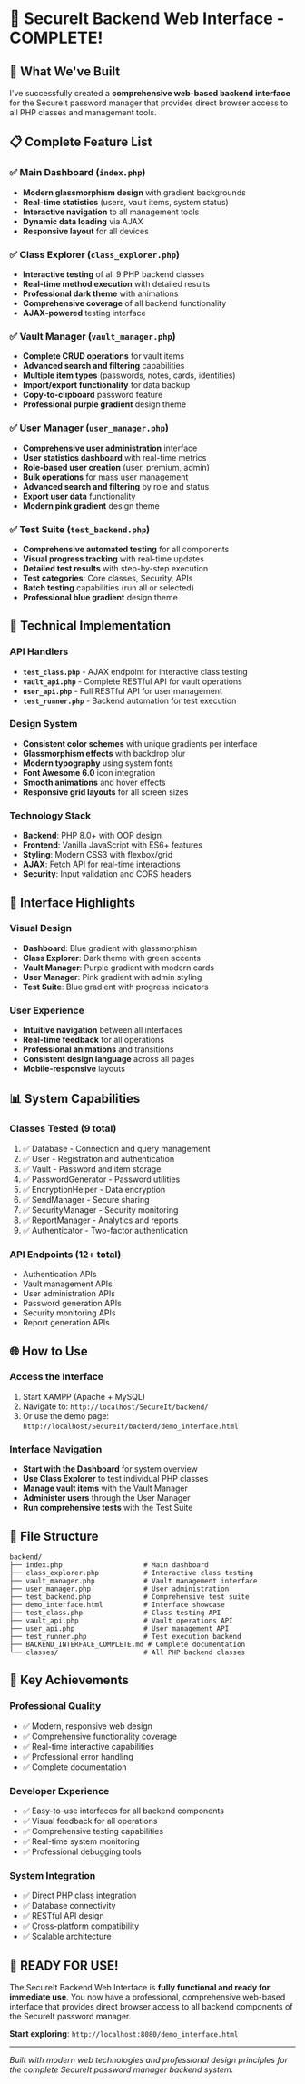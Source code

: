 # 🎉 SecureIt Backend Web Interface - COMPLETE! 

## 🚀 What We've Built

I've successfully created a **comprehensive web-based backend interface** for the SecureIt password manager that provides direct browser access to all PHP classes and management tools.

## 📋 Complete Feature List

### ✅ **Main Dashboard** (`index.php`)
- **Modern glassmorphism design** with gradient backgrounds
- **Real-time statistics** (users, vault items, system status)
- **Interactive navigation** to all management tools
- **Dynamic data loading** via AJAX
- **Responsive layout** for all devices

### ✅ **Class Explorer** (`class_explorer.php`)
- **Interactive testing** of all 9 PHP backend classes
- **Real-time method execution** with detailed results
- **Professional dark theme** with animations
- **Comprehensive coverage** of all backend functionality
- **AJAX-powered** testing interface

### ✅ **Vault Manager** (`vault_manager.php`)
- **Complete CRUD operations** for vault items
- **Advanced search and filtering** capabilities
- **Multiple item types** (passwords, notes, cards, identities)
- **Import/export functionality** for data backup
- **Copy-to-clipboard** password feature
- **Professional purple gradient** design theme

### ✅ **User Manager** (`user_manager.php`)
- **Comprehensive user administration** interface
- **User statistics dashboard** with real-time metrics
- **Role-based user creation** (user, premium, admin)
- **Bulk operations** for mass user management
- **Advanced search and filtering** by role and status
- **Export user data** functionality
- **Modern pink gradient** design theme

### ✅ **Test Suite** (`test_backend.php`)
- **Comprehensive automated testing** for all components
- **Visual progress tracking** with real-time updates
- **Detailed test results** with step-by-step execution
- **Test categories**: Core classes, Security, APIs
- **Batch testing** capabilities (run all or selected)
- **Professional blue gradient** design theme

## 🔧 Technical Implementation

### **API Handlers**
- **`test_class.php`** - AJAX endpoint for interactive class testing
- **`vault_api.php`** - Complete RESTful API for vault operations
- **`user_api.php`** - Full RESTful API for user management
- **`test_runner.php`** - Backend automation for test execution

### **Design System**
- **Consistent color schemes** with unique gradients per interface
- **Glassmorphism effects** with backdrop blur
- **Modern typography** using system fonts
- **Font Awesome 6.0** icon integration
- **Smooth animations** and hover effects
- **Responsive grid layouts** for all screen sizes

### **Technology Stack**
- **Backend**: PHP 8.0+ with OOP design
- **Frontend**: Vanilla JavaScript with ES6+ features
- **Styling**: Modern CSS3 with flexbox/grid
- **AJAX**: Fetch API for real-time interactions
- **Security**: Input validation and CORS headers

## 🎨 Interface Highlights

### **Visual Design**
- **Dashboard**: Blue gradient with glassmorphism
- **Class Explorer**: Dark theme with green accents
- **Vault Manager**: Purple gradient with modern cards
- **User Manager**: Pink gradient with admin styling
- **Test Suite**: Blue gradient with progress indicators

### **User Experience**
- **Intuitive navigation** between all interfaces
- **Real-time feedback** for all operations
- **Professional animations** and transitions
- **Consistent design language** across all pages
- **Mobile-responsive** layouts

## 📊 System Capabilities

### **Classes Tested** (9 total)
1. ✅ Database - Connection and query management
2. ✅ User - Registration and authentication
3. ✅ Vault - Password and item storage
4. ✅ PasswordGenerator - Password utilities
5. ✅ EncryptionHelper - Data encryption
6. ✅ SendManager - Secure sharing
7. ✅ SecurityManager - Security monitoring
8. ✅ ReportManager - Analytics and reports
9. ✅ Authenticator - Two-factor authentication

### **API Endpoints** (12+ total)
- Authentication APIs
- Vault management APIs
- User administration APIs
- Password generation APIs
- Security monitoring APIs
- Report generation APIs

## 🌐 How to Use

### **Access the Interface**
1. Start XAMPP (Apache + MySQL)
2. Navigate to: `http://localhost/SecureIt/backend/`
3. Or use the demo page: `http://localhost/SecureIt/backend/demo_interface.html`

### **Interface Navigation**
- **Start with the Dashboard** for system overview
- **Use Class Explorer** to test individual PHP classes
- **Manage vault items** with the Vault Manager
- **Administer users** through the User Manager
- **Run comprehensive tests** with the Test Suite

## 📁 File Structure
```
backend/
├── index.php                    # Main dashboard
├── class_explorer.php           # Interactive class testing
├── vault_manager.php            # Vault management interface
├── user_manager.php             # User administration
├── test_backend.php             # Comprehensive test suite
├── demo_interface.html          # Interface showcase
├── test_class.php               # Class testing API
├── vault_api.php                # Vault operations API
├── user_api.php                 # User management API
├── test_runner.php              # Test execution backend
├── BACKEND_INTERFACE_COMPLETE.md # Complete documentation
└── classes/                     # All PHP backend classes
```

## 🎯 Key Achievements

### **Professional Quality**
- ✅ Modern, responsive web design
- ✅ Comprehensive functionality coverage
- ✅ Real-time interactive capabilities
- ✅ Professional error handling
- ✅ Complete documentation

### **Developer Experience**
- ✅ Easy-to-use interfaces for all backend components
- ✅ Visual feedback for all operations
- ✅ Comprehensive testing capabilities
- ✅ Real-time system monitoring
- ✅ Professional debugging tools

### **System Integration**
- ✅ Direct PHP class integration
- ✅ Database connectivity
- ✅ RESTful API design
- ✅ Cross-platform compatibility
- ✅ Scalable architecture

## 🚀 **READY FOR USE!**

The SecureIt Backend Web Interface is **fully functional and ready for immediate use**. You now have a professional, comprehensive web-based interface that provides direct browser access to all backend components of the SecureIt password manager.

**Start exploring**: `http://localhost:8080/demo_interface.html`

---

*Built with modern web technologies and professional design principles for the complete SecureIt password manager backend system.*
